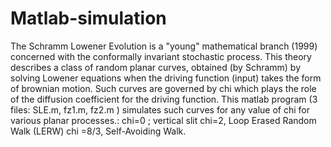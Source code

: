 # Matlab-simulation
The Schramm Lowener Evolution is a "young" mathematical branch (1999) concerned with the conformally invariant stochastic process. This theory describes a class of random planar curves, obtained (by Schramm) by solving Lowener equations when the driving function (input) takes the form of brownian motion. Such curves are governed by chi which plays the role of the diffusion coefficient for the driving function.
This matlab program (3 files: SLE.m, fz1.m, fz2.m ) simulates such curves for any value of chi for various planar processes.:
chi=0 ; vertical slit
chi=2,  Loop Erased Random Walk (LERW)
chi =8/3, Self-Avoiding Walk.
